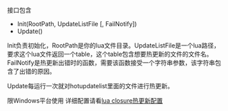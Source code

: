 接口包含
- Init(RootPath, UpdateListFile [, FailNotify])
- Update()

Init负责初始化，RootPath是你的lua文件目录。UpdateListFile是一个lua路径，要求这个lua文件返回一个table，这个table包含想要热更新的文件的文件名。FailNotify是热更新出错时的函数，需要该函数接受一个字符串参数，该字符串包含了出错的原因。

Update每运行一次就对hotupdatelist里面的文件进行热更新。

限Windows平台使用
详细配置请看[lua closure热更新配置](http://asqbtcupid.github.io/hotupdte-implement/)
